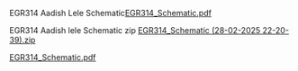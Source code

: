 

EGR314 Aadish Lele Schematic[EGR314_Schematic.pdf](https://github.com/user-attachments/files/19037171/EGR314_Schematic.pdf)

EGR314 Aadish lele Schematic zip
[EGR314_Schematic (28-02-2025 22-20-39).zip](https://github.com/user-attachments/files/19037172/EGR314_Schematic.28-02-2025.22-20-39.zip)

[EGR314_Schematic.pdf](https://github.com/user-attachments/files/19276409/EGR314_Schematic.pdf)
